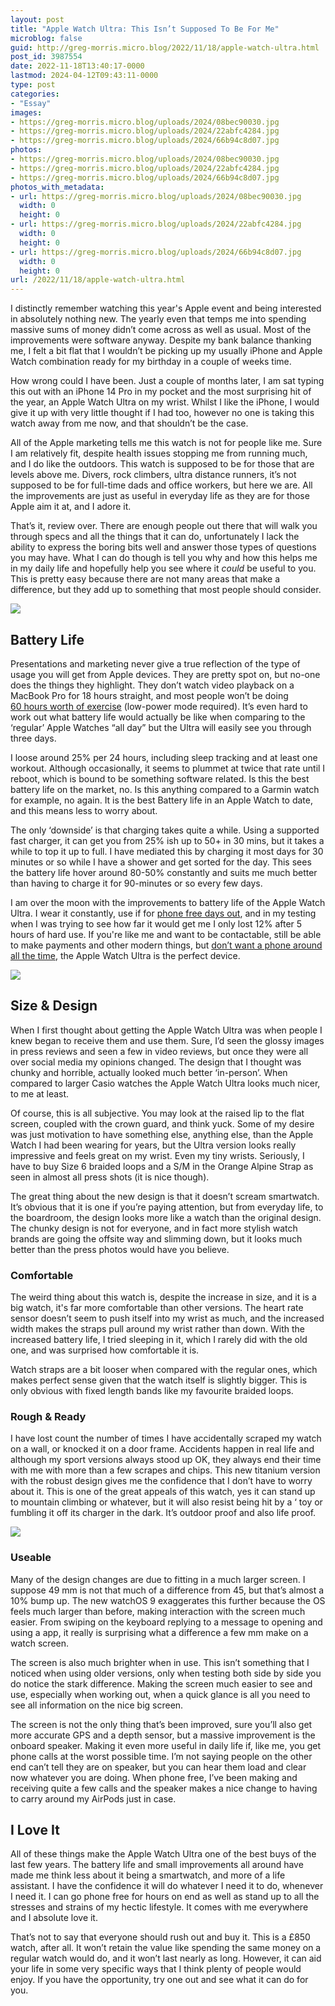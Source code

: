```yaml
---
layout: post
title: "Apple Watch Ultra: This Isn’t Supposed To Be For Me"
microblog: false
guid: http://greg-morris.micro.blog/2022/11/18/apple-watch-ultra.html
post_id: 3987554
date: 2022-11-18T13:40:17-0000
lastmod: 2024-04-12T09:43:11-0000
type: post
categories:
- "Essay"
images:
- https://greg-morris.micro.blog/uploads/2024/08bec90030.jpg
- https://greg-morris.micro.blog/uploads/2024/22abfc4284.jpg
- https://greg-morris.micro.blog/uploads/2024/66b94c8d07.jpg
photos:
- https://greg-morris.micro.blog/uploads/2024/08bec90030.jpg
- https://greg-morris.micro.blog/uploads/2024/22abfc4284.jpg
- https://greg-morris.micro.blog/uploads/2024/66b94c8d07.jpg
photos_with_metadata:
- url: https://greg-morris.micro.blog/uploads/2024/08bec90030.jpg
  width: 0
  height: 0
- url: https://greg-morris.micro.blog/uploads/2024/22abfc4284.jpg
  width: 0
  height: 0
- url: https://greg-morris.micro.blog/uploads/2024/66b94c8d07.jpg
  width: 0
  height: 0
url: /2022/11/18/apple-watch-ultra.html
---
```

I distinctly remember watching this year's Apple event and being interested in absolutely nothing new. The yearly even that temps me into spending massive sums of money didn’t come across as well as usual. Most of the improvements were software anyway. Despite my bank balance thanking me, I felt a bit flat that I wouldn’t be picking up my usually iPhone and Apple Watch combination ready for my birthday in a couple of weeks time.

How wrong could I have been. Just a couple of months later, I am sat typing this out with an iPhone 14 Pro in my pocket and the most surprising hit of the year, an Apple Watch Ultra on my wrist. Whilst I like the iPhone, I would give it up with very little thought if I had too, however no one is taking this watch away from me now, and that shouldn’t be the case.

All of the Apple marketing tells me this watch is not for people like me. Sure I am relatively fit, despite health issues stopping me from running much, and I do like the outdoors. This watch is supposed to be for those that are levels above me. Divers, rock climbers, ultra distance runners, it’s not supposed to be for full-time dads and office workers, but here we are. All the improvements are just as useful in everyday life as they are for those Apple aim it at, and I adore it.

That’s it, review over. There are enough people out there that will walk you through specs and all the things that it can do, unfortunately I lack the ability to express the boring bits well and answer those types of questions you may have. What I can do though is tell you why and how this helps me in my daily life and hopefully help you see where it *could* be useful to you. This is pretty easy because there are not many areas that make a difference, but they add up to something that most people should consider.

![](https://greg-morris.micro.blog/uploads/2024/08bec90030.jpg)

## Battery Life
Presentations and marketing never give a true reflection of the type of usage you will get from Apple devices. They are pretty spot on, but no-one does the things they highlight. They don’t watch video playback on a MacBook Pro for 18 hours straight, and most people won’t be doing [60 hours worth of exercise](https://www.apple.com/uk/apple-watch-ultra/) (low-power mode required). It’s even hard to work out what battery life would actually be like when comparing to the ‘regular’ Apple Watches “all day” but the Ultra will easily see you through three days.

I loose around 25% per 24 hours, including sleep tracking and at least one workout. Although occasionally, it seems to plummet at twice that rate until I reboot, which is bound to be something software related. Is this the best battery life on the market, no. Is this anything compared to a Garmin watch for example, no again. It is the best Battery life in an Apple Watch to date, and this means less to worry about. 

The only ‘downside’ is that charging takes quite a while. Using a supported fast charger, it can get you from 25% ish up to 50+ in 30 mins, but it takes a while to top it up to full. I have mediated this by charging it most days for 30 minutes or so while I have a shower and get sorted for the day. This sees the battery life hover around 80-50% constantly and suits me much better than having to charge it for 90-minutes or so every few days.

I am over the moon with the improvements to battery life of the Apple Watch Ultra. I wear it constantly, use if for [phone free days out](/2022/10/30/so-ive-finally.html), and in my testing when I was trying to see how far it would get me I only lost 12% after 5 hours of hard use. If you're like me and want to be contactable, still be able to make payments and other modern things, but [don’t want a phone around all the time](/2022/02/10/the-ultimate-minimalist.html), the Apple Watch Ultra is the perfect device.

![](https://greg-morris.micro.blog/uploads/2024/22abfc4284.jpg)

## Size & Design
When I first thought about getting the Apple Watch Ultra was when people I knew began to receive them and use them. Sure, I’d seen the glossy images in press reviews and seen a few in video reviews, but once they were all over social media my opinions changed. The design that I thought was chunky and horrible, actually looked much better ‘in-person’. When compared to larger Casio watches the Apple Watch Ultra looks much nicer, to me at least.

Of course, this is all subjective. You may look at the raised lip to the flat screen, coupled with the crown guard, and think yuck. Some of my desire was just motivation to have something else, anything else, than the Apple Watch I had been wearing for years, but the Ultra version looks really impressive and feels great on my wrist. Even my tiny wrists. Seriously, I have to buy Size 6 braided loops and a S/M in the Orange Alpine Strap as seen in almost all press shots (it is nice though).

The great thing about the new design is that it doesn’t scream smartwatch. It’s obvious that it is one if you’re paying attention, but from everyday life, to the boardroom, the design looks more like a watch than the original design. The chunky design is not for everyone, and in fact more stylish watch brands are going the offsite way and slimming down, but it looks much better than the press photos would have you believe.

### Comfortable
The weird thing about this watch is, despite the increase in size, and it is a big watch, it's far more comfortable than other versions. The heart rate sensor doesn’t seem to push itself into my wrist as much, and the increased width makes the straps pull around my wrist rather than down. With the increased battery life, I tried sleeping in it, which I rarely did with the old one, and was surprised how comfortable it is.

Watch straps are a bit looser when compared with the regular ones, which makes perfect sense given that the watch itself is slightly bigger. This is only obvious with fixed length bands like my favourite braided loops.

### Rough & Ready
I have lost count the number of times I have accidentally scraped my watch on a wall, or knocked it on a door frame. Accidents happen in real life and although my sport versions always stood up OK, they always end their time with me with more than a few scrapes and chips. This new titanium version with the robust design gives me the confidence that I don’t have to worry about it. This is one of the great appeals of this watch, yes it can stand up to mountain climbing or whatever, but it will also resist being hit by a ‘ toy or fumbling it off its charger in the dark. It’s outdoor proof and also life proof. 

![](https://greg-morris.micro.blog/uploads/2024/66b94c8d07.jpg)

### Useable
Many of the design changes are due to fitting in a much larger screen. I suppose 49 mm is not that much of a difference from 45, but that’s almost a 10% bump up. The new watchOS 9 exaggerates this further because the OS feels much larger than before, making interaction with the screen much easier. From swiping on the keyboard replying to a message to opening and using a app, it really is surprising what a difference a few mm make on a watch screen.

The screen is also much brighter when in use. This isn’t something that I noticed when using older versions, only when testing both side by side you do notice the stark difference. Making the screen much easier to see and use, especially when working out, when a quick glance is all you need to see all information on the nice big screen.

The screen is not the only thing that’s been improved, sure you’ll also get more accurate GPS and a depth sensor, but a massive improvement is the onboard speaker. Making it even more useful in daily life if, like me, you get phone calls at the worst possible time. I’m not saying people on the other end can’t tell they are on speaker, but you can hear them load and clear now whatever you are doing. When phone free, I’ve been making and receiving quite a few calls and the speaker makes a nice change to having to carry around my AirPods just in case.

## I Love It
All of these things make the Apple Watch Ultra one of the best buys of the last few years. The battery life and small improvements all around have made me think less about it being a smartwatch, and more of a life assistant. I have the confidence it will do whatever I need it to do, whenever I need it. I can go phone free for hours on end as well as stand up to all the stresses and strains of my hectic lifestyle. It comes with me everywhere and I absolute love it.

That’s not to say that everyone should rush out and buy it. This is a £850 watch, after all. It won’t retain the value like spending the same money on a regular watch would do, and it won’t last nearly as long. However, it can aid your life in some very specific ways that I think plenty of people would enjoy. If you have the opportunity, try one out and see what it can do for you. 
